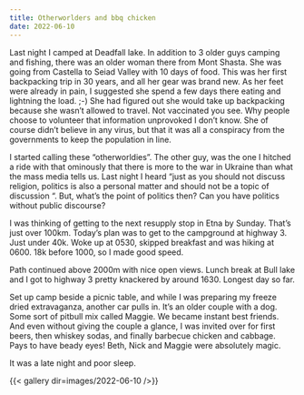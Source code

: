 ```yaml
---
title: Otherworlders and bbq chicken
date: 2022-06-10
---
```


Last night I camped at Deadfall lake. In addition to 3 older guys camping and fishing, there was an older woman there from Mont Shasta. She was going from Castella to Seiad Valley with 10 days of food. This was her first backpacking trip in 30 years, and all her gear was brand new. As her feet were already in pain, I suggested she spend a few days there eating and lightning the load. ;-)
She had figured out she would take up backpacking because she wasn’t allowed to travel. Not vaccinated you see. Why people choose to volunteer that information unprovoked I don’t know. She of course didn’t believe in any virus, but that it was all a conspiracy from the governments to keep the population in line.

I started calling these “otherworldies”. The other guy, was the one I hitched a ride with that ominously that there is more to the war in Ukraine than what the mass media tells us. Last night I heard “just as you should not discuss religion, politics is also a personal matter and should not be a topic of discussion “. But, what’s the point of politics then? Can you have politics without public discourse?

I was thinking of getting to the next resupply stop in Etna by Sunday. That’s just over 100km. Today’s plan was to get to the campground at highway 3. Just under 40k. Woke up at 0530, skipped breakfast and was hiking at 0600. 18k before 1000, so I made good speed.

Path continued above 2000m with nice open views. Lunch break at Bull lake and I got to highway 3 pretty knackered by around 1630. Longest day so far. 

Set up camp beside a picnic table, and while I was preparing my freeze dried extravaganza, another car pulls in. It’s an older couple with a dog. Some sort of pitbull mix called Maggie. We became instant best friends. And even without giving the couple a glance, I was invited over for first beers, then whiskey sodas, and finally barbecue chicken and cabbage. Pays to have beady eyes!
Beth, Nick and Maggie were absolutely magic. 

It was a late night and poor sleep. 

{{< gallery dir=images/2022-06-10 />}}